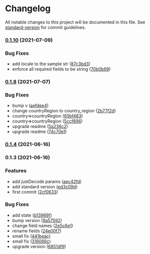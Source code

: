 # Changelog

All notable changes to this project will be documented in this file. See [standard-version](https://github.com/conventional-changelog/standard-version) for commit guidelines.

### [0.1.10](https://github.com/bytedance/TiktokBusinessPlugin/compare/v0.1.8...v0.1.10) (2021-07-09)


### Bug Fixes

* add locale to the sample str ([87c3bd3](https://github.com/bytedance/TiktokBusinessPlugin/commit/87c3bd348430a9ea81409b382ee03c444ab94f87))
* enforce all required fields to be string ([70b0b69](https://github.com/bytedance/TiktokBusinessPlugin/commit/70b0b69407f4eea0bdcee508d6ba47e54020dc5a))

### [0.1.8](https://github.com/bytedance/TiktokBusinessPlugin/compare/v0.1.4...v0.1.8) (2021-07-07)


### Bug Fixes

* bump v ([aefdee4](https://github.com/bytedance/TiktokBusinessPlugin/commit/aefdee4138dc1eb4340c95da79b962876e7970d7))
* change countryRegion to country_region ([2b77f2d](https://github.com/bytedance/TiktokBusinessPlugin/commit/2b77f2d4502217b5b2c5dc5078a7f2b911350d32))
* country=>countryRegion ([65bf483](https://github.com/bytedance/TiktokBusinessPlugin/commit/65bf4834fe6427150e788ab9c0051d8f47220fc4))
* country=>countryRegion ([5ccf896](https://github.com/bytedance/TiktokBusinessPlugin/commit/5ccf8961b341ab23b83af6f93e0cd7c278e3f491))
* upgrade readme ([5a236c2](https://github.com/bytedance/TiktokBusinessPlugin/commit/5a236c268b842f1a92d69302f25d39cbd48d101b))
* upgrade readme ([74c70e1](https://github.com/bytedance/TiktokBusinessPlugin/commit/74c70e1e8e4072d2113aff91a38a57cbc9d3fa2e))

### [0.1.4](https://github.com/bytedance/TiktokBusinessPlugin/compare/v0.1.3...v0.1.4) (2021-06-16)

### 0.1.3 (2021-06-16)


### Features

* add justDecode params ([aec42fd](https://github.com/bytedance/TiktokBusinessPlugin/commit/aec42fd22abc1dca50882d10dab5ebd5ea067f22))
* add standard version ([ed3c09d](https://github.com/bytedance/TiktokBusinessPlugin/commit/ed3c09d8850038bd2e0470738f0c982a2f63d604))
* first commit ([2cf0633](https://github.com/bytedance/TiktokBusinessPlugin/commit/2cf0633d90df7e4a1ee9672a8f8f2aa7aa5f707f))


### Bug Fixes

* add state ([b13969f](https://github.com/bytedance/TiktokBusinessPlugin/commit/b13969f660a35e2376b8b9900549cb0b21bc2a1a))
* bump version ([9a57592](https://github.com/bytedance/TiktokBusinessPlugin/commit/9a5759280b1b880d58f1e8e9519e85f143f4dfed))
* change field names ([2e5c6e1](https://github.com/bytedance/TiktokBusinessPlugin/commit/2e5c6e1de4dd051252277beb201d65547913716e))
* rename fields ([24e00f7](https://github.com/bytedance/TiktokBusinessPlugin/commit/24e00f73fda82cf1b3e364e5d6b14521002609ac))
* small fix ([441beac](https://github.com/bytedance/TiktokBusinessPlugin/commit/441beacf213dd6486e274eba722deb4fd71f8c0c))
* small fix ([316066c](https://github.com/bytedance/TiktokBusinessPlugin/commit/316066cd84d567c7fa18f0e129a897758c97d8d5))
* upgrade version ([6851df9](https://github.com/bytedance/TiktokBusinessPlugin/commit/6851df9eb6722bfa0e18022124b5bddba89f3c66))
